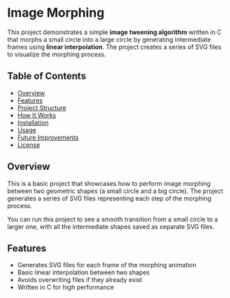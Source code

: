# Image Morphing

This project demonstrates a simple **image tweening algorithm** written in C that morphs a small circle into a large circle by generating intermediate frames using **linear interpolation**. The project creates a series of SVG files to visualize the morphing process.

## Table of Contents
- [Overview](#overview)
- [Features](#features)
- [Project Structure](#project-structure)
- [How It Works](#how-it-works)
- [Installation](#installation)
- [Usage](#usage)
- [Future Improvements](#future-improvements)
- [License](#license)

## Overview
This is a basic project that showcases how to perform image morphing between two geometric shapes (a small circle and a big circle). The project generates a series of SVG files representing each step of the morphing process.

You can run this project to see a smooth transition from a small circle to a larger one, with all the intermediate shapes saved as separate SVG files.

## Features
- Generates SVG files for each frame of the morphing animation
- Basic linear interpolation between two shapes
- Avoids overwriting files if they already exist
- Written in C for high performance
